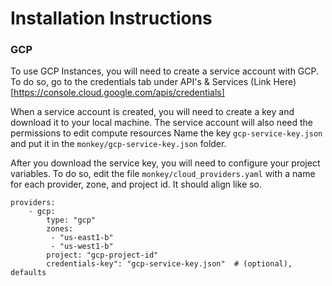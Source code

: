 # Installation Instructions


### GCP

To use GCP Instances, you will need to create a service account with GCP.  To do so, go to the credentials tab under API's & Services
(Link Here)[https://console.cloud.google.com/apis/credentials]

When a service account is created, you will need to create a key and download it to your local machine.  The service account will also need the permissions to edit compute resources
Name the key `gcp-service-key.json` and put it in the `monkey/gcp-service-key.json` folder.

After you download the service key, you will need to configure your project variables.  To do so, edit the file `monkey/cloud_providers.yaml` with a name for each provider, zone, and project id.  It should align like so.

```
providers:
    - gcp:
        type: "gcp"
        zones: 
         - "us-east1-b"
         - "us-west1-b"
        project: "gcp-project-id"
        credentials-key": "gcp-service-key.json"  # (optional), defaults

```